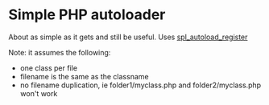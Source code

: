 # Simple PHP autoloader

About as simple as it gets and still be useful. Uses [spl_autoload_register
]()

Note: it assumes the following:

* one class per file
* filename is the same as the classname
* no filename duplication, ie folder1/myclass.php and folder2/myclass.php won't work

